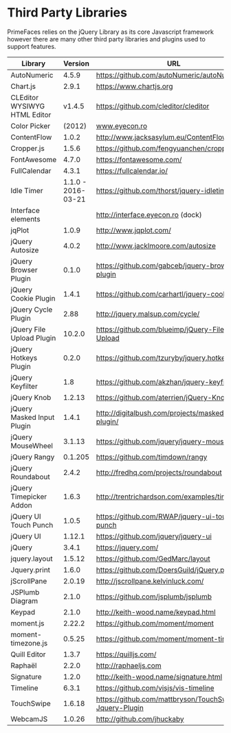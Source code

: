 # Third Party Libraries

PrimeFaces relies on the jQuery Library as its core Javascript framework however there
are many other third party libraries and plugins used to support features. 

| Library | Version | URL |
| --- | --- | --- |
| AutoNumeric | 4.5.9 | https://github.com/autoNumeric/autoNumeric |
| Chart.js | 2.9.1 | https://www.chartjs.org |
| CLEditor WYSIWYG HTML Editor | v1.4.5 | https://github.com/cleditor/cleditor |
| Color Picker | (2012) | www.eyecon.ro |
| ContentFlow | 1.0.2 | http://www.jacksasylum.eu/ContentFlow |
| Cropper.js | 1.5.6 | https://github.com/fengyuanchen/cropperjs |
| FontAwesome | 4.7.0 | https://fontawesome.com/ |
| FullCalendar | 4.3.1 | https://fullcalendar.io/ |
| Idle Timer | 1.1.0 - 2016-03-21 | https://github.com/thorst/jquery-idletimer |
| Interface elements | | http://interface.eyecon.ro (dock) |
| jqPlot | 1.0.9 | http://www.jqplot.com/ |
| jQuery Autosize | 4.0.2 | http://www.jacklmoore.com/autosize |
| jQuery Browser Plugin  | 0.1.0 | https://github.com/gabceb/jquery-browser-plugin |
| jQuery Cookie Plugin | 1.4.1 | https://github.com/carhartl/jquery-cookie |
| jQuery Cycle Plugin | 2.88 |  http://jquery.malsup.com/cycle/ |
| jQuery File Upload Plugin | 10.2.0 | https://github.com/blueimp/jQuery-File-Upload |
| jQuery Hotkeys Plugin | 0.2.0 | https://github.com/tzuryby/jquery.hotkeys |
| jQuery Keyfilter | 1.8 | https://github.com/akzhan/jquery-keyfilter |
| jQuery Knob | 1.2.13 | https://github.com/aterrien/jQuery-Knob |
| jQuery Masked Input Plugin | 1.4.1 | http://digitalbush.com/projects/masked-input-plugin/ |
| jQuery MouseWheel | 3.1.13 | https://github.com/jquery/jquery-mousewheel |
| jQuery Rangy | 0.1.205 | https://github.com/timdown/rangy |
| jQuery Roundabout | 2.4.2 | http://fredhq.com/projects/roundabout |
| jQuery Timepicker Addon | 1.6.3 | http://trentrichardson.com/examples/timepicker |
| jQuery UI Touch Punch | 1.0.5 | https://github.com/RWAP/jquery-ui-touch-punch |
| jQuery UI | 1.12.1 | https://github.com/jquery/jquery-ui |
| jQuery | 3.4.1 | https://jquery.com/ |
| jquery.layout | 1.5.12 | https://github.com/GedMarc/layout |
| Jquery.print | 1.6.0 | https://github.com/DoersGuild/jQuery.print |
| jScrollPane | 2.0.19 | http://jscrollpane.kelvinluck.com/ |
| JSPlumb Diagram | 2.1.0 | https://github.com/jsplumb/jsplumb |
| Keypad | 2.1.0 | http://keith-wood.name/keypad.html |
| moment.js | 2.22.2 | https://github.com/moment/moment |
| moment-timezone.js | 0.5.25 | https://github.com/moment/moment-timezone |
| Quill Editor | 1.3.7 | https://quilljs.com/ |
| Raphaël | 2.2.0 | http://raphaeljs.com |
| Signature | 1.2.0 | http://keith-wood.name/signature.html |
| Timeline | 6.3.1 | https://github.com/visjs/vis-timeline |
| TouchSwipe | 1.6.18 | https://github.com/mattbryson/TouchSwipe-Jquery-Plugin |
| WebcamJS | 1.0.26 | http://github.com/jhuckaby |

